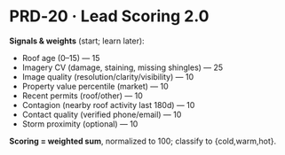 # PRD‑20 · Lead Scoring 2.0

**Signals & weights** (start; learn later):
- Roof age (0–15) — 15
- Imagery CV (damage, staining, missing shingles) — 25
- Image quality (resolution/clarity/visibility) — 10
- Property value percentile (market) — 10
- Recent permits (roof/other) — 10
- Contagion (nearby roof activity last 180d) — 10
- Contact quality (verified phone/email) — 10
- Storm proximity (optional) — 10

**Scoring = weighted sum**, normalized to 100; classify to {cold,warm,hot}.
